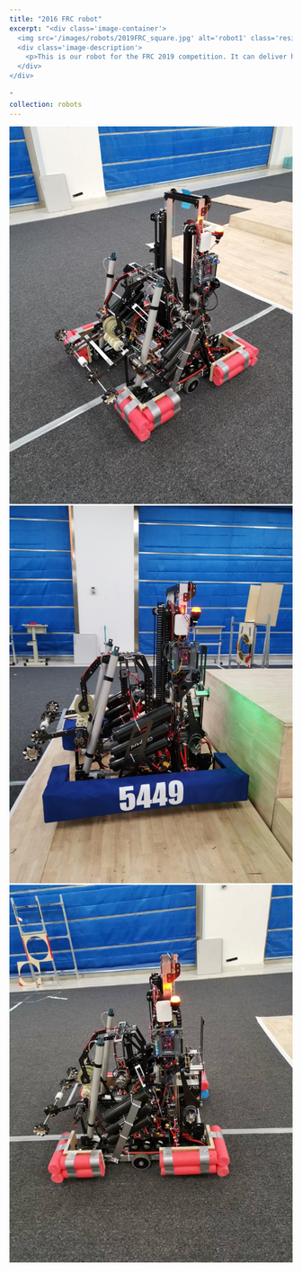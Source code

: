 ```yaml
---
title: "2016 FRC robot"
excerpt: "<div class='image-container'>
  <img src='/images/robots/2019FRC_square.jpg' alt='robot1' class='resizable-image'>
  <div class='image-description'>
    <p>This is our robot for the FRC 2019 competition. It can deliver hatch panels and fuels(big inflated balls) over the competition field. It re-uses the elevator to push its back wheels up the climbing zone and use the giant cylinders to climb. In particular, we achieved autonomous pose drive using a double PID loop. </p>
  </div>
</div>

"
collection: robots
---
```

<img src='/images/robots/2019FRC.jpg'>
<img src='/images/robots/2019FRC2.jpg'>
<img src='/images/robots/2019FRC3.jpg'>